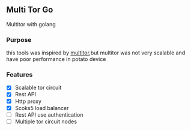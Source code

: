 ## Multi Tor Go
Multitor with golang


### Purpose
this tools was inspired by [multitor](https://github.com/trimstray/multitor),but multitor was not very scalable and have poor performance in potato device


### Features
- [x] Scalable tor circuit
- [x] Rest API 
- [x] Http proxy
- [x] Scoks5 load balancer
- [ ] Rest API use authentication
- [ ] Multiple tor circuit nodes